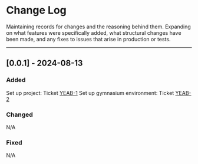 # Change Log
Maintaining records for changes and the reasoning behind them. Expanding on what features were specifically added, what structural changes have been made, and any fixes to issues that arise in production or tests.
___
## [0.0.1] - 2024-08-13

### Added
Set up project: Ticket [YEAB-1](https://github.com/users/yeabsiramoges/projects/2?pane=issue&itemId=74705749)
Set up gymnasium environment: Ticket [YEAB-2](https://github.com/users/yeabsiramoges/projects/2/views/1?pane=issue&itemId=74710428)

### Changed
N/A

### Fixed
N/A

